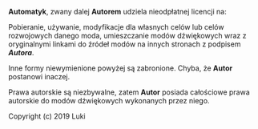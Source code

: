 **Automatyk**, zwany dalej **Autorem** udziela nieodpłatnej licencji na:

Pobieranie, używanie, modyfikacje dla własnych celów lub celów rozwojowych danego moda, umieszczanie modów dźwiękowych wraz z oryginalnymi linkami do źródeł modów na innych stronach z podpisem ***Autora***.

Inne formy niewymienione powyżej są zabronione. Chyba, że **Autor** postanowi inaczej.

Prawa autorskie są niezbywalne, zatem **Autor** posiada całościowe prawa autorskie do modów dźwiękowych wykonanych przez niego.


Copyright (c) 2019 Luki
